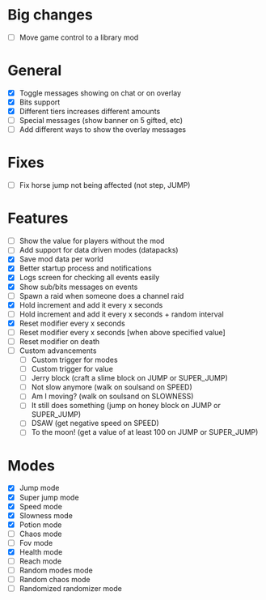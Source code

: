 # Big changes

- [ ] Move game control to a library mod

# General

- [x] Toggle messages showing on chat or on overlay
- [x] Bits support
- [x] Different tiers increases different amounts
- [ ] Special messages (show banner on 5 gifted, etc)
- [ ] Add different ways to show the overlay messages

# Fixes

- [ ] Fix horse jump not being affected (not step, JUMP)

# Features

- [ ] Show the value for players without the mod
- [ ] Add support for data driven modes (datapacks)
- [x] Save mod data per world
- [x] Better startup process and notifications
- [x] Logs screen for checking all events easily
- [x] Show sub/bits messages on events
- [ ] Spawn a raid when someone does a channel raid
- [x] Hold increment and add it every x seconds
- [ ] Hold increment and add it every x seconds + random interval
- [x] Reset modifier every x seconds
- [ ] Reset modifier every x seconds [when above specified value]
- [ ] Reset modifier on death
- [ ] Custom advancements
    - [ ] Custom trigger for modes
    - [ ] Custom trigger for value
    - [ ] Jerry block (craft a slime block on JUMP or SUPER_JUMP)
    - [ ] Not slow anymore (walk on soulsand on SPEED)
    - [ ] Am I moving? (walk on soulsand on SLOWNESS)
    - [ ] It still does something (jump on honey block on JUMP or SUPER_JUMP)
    - [ ] DSAW (get negative speed on SPEED)
    - [ ] To the moon! (get a value of at least 100 on JUMP or SUPER_JUMP)

# Modes

- [x] Jump mode
- [x] Super jump mode
- [x] Speed mode
- [x] Slowness mode
- [x] Potion mode
- [ ] Chaos mode
- [ ] Fov mode
- [x] Health mode
- [ ] Reach mode
- [ ] Random modes mode
- [ ] Random chaos mode
- [ ] Randomized randomizer mode
